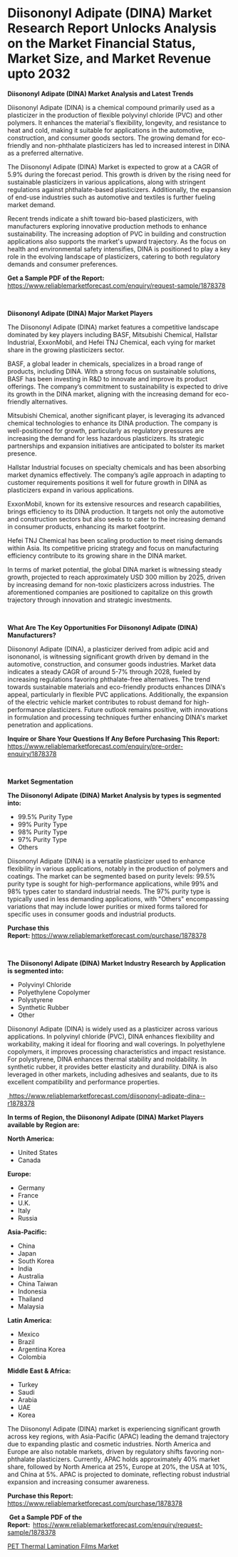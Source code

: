 <p><h1>Diisononyl Adipate (DINA) Market Research Report Unlocks Analysis on the Market Financial Status, Market Size, and Market Revenue upto 2032</h1></p><p><strong>Diisononyl Adipate (DINA) Market Analysis and Latest Trends</strong></p>
<p><p>Diisononyl Adipate (DINA) is a chemical compound primarily used as a plasticizer in the production of flexible polyvinyl chloride (PVC) and other polymers. It enhances the material's flexibility, longevity, and resistance to heat and cold, making it suitable for applications in the automotive, construction, and consumer goods sectors. The growing demand for eco-friendly and non-phthalate plasticizers has led to increased interest in DINA as a preferred alternative.</p><p>The Diisononyl Adipate (DINA) Market is expected to grow at a CAGR of 5.9% during the forecast period. This growth is driven by the rising need for sustainable plasticizers in various applications, along with stringent regulations against phthalate-based plasticizers. Additionally, the expansion of end-use industries such as automotive and textiles is further fueling market demand. </p><p>Recent trends indicate a shift toward bio-based plasticizers, with manufacturers exploring innovative production methods to enhance sustainability. The increasing adoption of PVC in building and construction applications also supports the market's upward trajectory. As the focus on health and environmental safety intensifies, DINA is positioned to play a key role in the evolving landscape of plasticizers, catering to both regulatory demands and consumer preferences.</p></p>
<p><strong>Get a Sample PDF of the Report:&nbsp;</strong> <a href="https://www.reliablemarketforecast.com/enquiry/request-sample/1878378?utm_campaign=1893&utm_medium=2&utm_source=Github&utm_content=ia&utm_term=04022025&utm_id=diisononyl-adipate-dina">https://www.reliablemarketforecast.com/enquiry/request-sample/1878378</a></p>
<p>&nbsp;</p>
<p><strong>Diisononyl Adipate (DINA) Major Market Players</strong></p>
<p><p>The Diisononyl Adipate (DINA) market features a competitive landscape dominated by key players including BASF, Mitsubishi Chemical, Hallstar Industrial, ExxonMobil, and Hefei TNJ Chemical, each vying for market share in the growing plasticizers sector.</p><p>BASF, a global leader in chemicals, specializes in a broad range of products, including DINA. With a strong focus on sustainable solutions, BASF has been investing in R&D to innovate and improve its product offerings. The company’s commitment to sustainability is expected to drive its growth in the DINA market, aligning with the increasing demand for eco-friendly alternatives.</p><p>Mitsubishi Chemical, another significant player, is leveraging its advanced chemical technologies to enhance its DINA production. The company is well-positioned for growth, particularly as regulatory pressures are increasing the demand for less hazardous plasticizers. Its strategic partnerships and expansion initiatives are anticipated to bolster its market presence.</p><p>Hallstar Industrial focuses on specialty chemicals and has been absorbing market dynamics effectively. The company’s agile approach in adapting to customer requirements positions it well for future growth in DINA as plasticizers expand in various applications.</p><p>ExxonMobil, known for its extensive resources and research capabilities, brings efficiency to its DINA production. It targets not only the automotive and construction sectors but also seeks to cater to the increasing demand in consumer products, enhancing its market footprint.</p><p>Hefei TNJ Chemical has been scaling production to meet rising demands within Asia. Its competitive pricing strategy and focus on manufacturing efficiency contribute to its growing share in the DINA market.</p><p>In terms of market potential, the global DINA market is witnessing steady growth, projected to reach approximately USD 300 million by 2025, driven by increasing demand for non-toxic plasticizers across industries. The aforementioned companies are positioned to capitalize on this growth trajectory through innovation and strategic investments.</p></p>
<p>&nbsp;</p>
<p><strong>What Are The Key Opportunities For Diisononyl Adipate (DINA) Manufacturers?</strong></p>
<p><p>Diisononyl Adipate (DINA), a plasticizer derived from adipic acid and isononanol, is witnessing significant growth driven by demand in the automotive, construction, and consumer goods industries. Market data indicates a steady CAGR of around 5-7% through 2028, fueled by increasing regulations favoring phthalate-free alternatives. The trend towards sustainable materials and eco-friendly products enhances DINA's appeal, particularly in flexible PVC applications. Additionally, the expansion of the electric vehicle market contributes to robust demand for high-performance plasticizers. Future outlook remains positive, with innovations in formulation and processing techniques further enhancing DINA's market penetration and applications.</p></p>
<p><strong>Inquire or Share Your Questions If Any Before Purchasing This Report:</strong> <a href="https://www.reliablemarketforecast.com/enquiry/pre-order-enquiry/1878378?utm_campaign=1893&utm_medium=2&utm_source=Github&utm_content=ia&utm_term=04022025&utm_id=diisononyl-adipate-dina">https://www.reliablemarketforecast.com/enquiry/pre-order-enquiry/1878378</a></p>
<p>&nbsp;</p>
<p><strong>Market Segmentation</strong></p>
<p><strong>The Diisononyl Adipate (DINA) Market Analysis by types is segmented into:</strong></p>
<p><ul><li>99.5% Purity Type</li><li>99% Purity Type</li><li>98% Purity Type</li><li>97% Purity Type</li><li>Others</li></ul></p>
<p><p>Diisononyl Adipate (DINA) is a versatile plasticizer used to enhance flexibility in various applications, notably in the production of polymers and coatings. The market can be segmented based on purity levels: 99.5% purity type is sought for high-performance applications, while 99% and 98% types cater to standard industrial needs. The 97% purity type is typically used in less demanding applications, with "Others" encompassing variations that may include lower purities or mixed forms tailored for specific uses in consumer goods and industrial products.</p></p>
<p><strong>Purchase this Report:&nbsp;</strong><a href="https://www.reliablemarketforecast.com/purchase/1878378?utm_campaign=1893&utm_medium=2&utm_source=Github&utm_content=ia&utm_term=04022025&utm_id=diisononyl-adipate-dina">https://www.reliablemarketforecast.com/purchase/1878378</a></p>
<p>&nbsp;</p>
<p><strong>The Diisononyl Adipate (DINA) Market Industry Research by Application is segmented into:</strong></p>
<p><ul><li>Polyvinyl Chloride</li><li>Polyethylene Copolymer</li><li>Polystyrene</li><li>Synthetic Rubber</li><li>Other</li></ul></p>
<p><p>Diisononyl Adipate (DINA) is widely used as a plasticizer across various applications. In polyvinyl chloride (PVC), DINA enhances flexibility and workability, making it ideal for flooring and wall coverings. In polyethylene copolymers, it improves processing characteristics and impact resistance. For polystyrene, DINA enhances thermal stability and moldability. In synthetic rubber, it provides better elasticity and durability. DINA is also leveraged in other markets, including adhesives and sealants, due to its excellent compatibility and performance properties.</p></p>
<p><a href="https://www.reliablemarketforecast.com/diisononyl-adipate-dina--r1878378?utm_campaign=1893&utm_medium=2&utm_source=Github&utm_content=ia&utm_term=04022025&utm_id=diisononyl-adipate-dina">&nbsp;https://www.reliablemarketforecast.com/diisononyl-adipate-dina--r1878378</a></p>
<p><strong>In terms of Region, the Diisononyl Adipate (DINA) Market Players available by Region are:</strong></p>
<p>
    <p> <strong> North America: </strong>
        <ul>
            <li>United States</li>
            <li>Canada</li>
        </ul>
        </p> 
    <p> <strong> Europe: </strong>
        <ul>
            <li>Germany</li>
            <li>France</li>
            <li>U.K.</li>
            <li>Italy</li>
            <li>Russia</li>
        </ul>
        </p> 
    <p> <strong> Asia-Pacific: </strong>
        <ul>
            <li>China</li>
            <li>Japan</li>
            <li>South Korea</li>
            <li>India</li>
            <li>Australia</li>
            <li>China Taiwan</li>
            <li>Indonesia</li>
            <li>Thailand</li>
            <li>Malaysia</li>
        </ul>
        </p> 
    <p> <strong> Latin America: </strong>
        <ul>
            <li>Mexico</li>
            <li>Brazil</li>
            <li>Argentina Korea</li>
            <li>Colombia</li>
        </ul>
        </p> 
    <p> <strong> Middle East & Africa: </strong>
        <ul>
            <li>Turkey</li>
            <li>Saudi</li>
            <li>Arabia</li>
            <li>UAE</li>
            <li>Korea</li>
        </ul>
    </p>
    </p>
<p><p>The Diisononyl Adipate (DINA) market is experiencing significant growth across key regions, with Asia-Pacific (APAC) leading the demand trajectory due to expanding plastic and cosmetic industries. North America and Europe are also notable markets, driven by regulatory shifts favoring non-phthalate plasticizers. Currently, APAC holds approximately 40% market share, followed by North America at 25%, Europe at 20%, the USA at 10%, and China at 5%. APAC is projected to dominate, reflecting robust industrial expansion and increasing consumer awareness.</p></p>
<p><strong>Purchase this Report: </strong><a href="https://www.reliablemarketforecast.com/purchase/1878378?utm_campaign=1893&utm_medium=2&utm_source=Github&utm_content=ia&utm_term=04022025&utm_id=diisononyl-adipate-dina">https://www.reliablemarketforecast.com/purchase/1878378</a></p>
<p>&nbsp;<strong>Get a Sample PDF of the Report:&nbsp;&nbsp;</strong><a href="https://www.reliablemarketforecast.com/enquiry/request-sample/1878378?utm_campaign=1893&utm_medium=2&utm_source=Github&utm_content=ia&utm_term=04022025&utm_id=diisononyl-adipate-dina">https://www.reliablemarketforecast.com/enquiry/request-sample/1878378</a></p>
<p><strong></strong></p>
<p><p><a href="https://github.com/PeterParrish5/Market-Research-Report-List-7/blob/main/pet-thermal-lamination-films-market.md?utm_campaign=1893&utm_medium=2&utm_source=Github&utm_content=ia&utm_term=04022025&utm_id=diisononyl-adipate-dina">PET Thermal Lamination Films Market</a></p></p>
